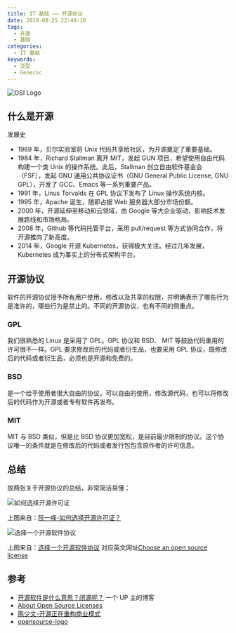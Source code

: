 ```yaml
---
title: IT 基础 —— 开源协议
date: 2019-08-25 22:49:10
tags:
  - 开源
  - 基础
categories:
  - IT 基础
keywords:
  - 泛型
  - Generic
---
```


![OSI Logo](https://gitee.com/michael_xiang/images/raw/master/osi_keyhole_300X300_90ppi.png)

## 什么是开源

发展史

- 1969 年，贝尔实验室将 Unix 代码共享给社区，为开源奠定了重要基础。
- 1984 年，Richard Stallman 离开 MIT，发起 GUN 项目，希望使用自由代码构建一个类 Unix 的操作系统。此后，Stallman 创立自由软件基金会（FSF），发起 GNU 通用公共协议证书（GNU General Public License, GNU GPL），开发了 GCC、Emacs 等一系列重要产品。
- 1991 年，Linus Torvalds 在 GPL 协议下发布了 Linux 操作系统内核。
- 1995 年，Apache 诞生，随即占据 Web 服务器大部分市场份额。
- 2000 年，开源延伸至移动和云领域，由 Google 等大企业驱动，影响技术发展路线和市场格局。
- 2008 年，Github 等代码托管平台，采用 pull/request 等方式协同合作，将开源推向了新高度。
- 2014 年，Google 开源 Kubernetes，获得极大关注。经过几年发展，Kubernetes 成为事实上的分布式架构平台。

<!-- more -->

## 开源协议

软件的开源协议授予所有用户使用，修改以及共享的权限，并明确表示了哪些行为是准许的，哪些行为是禁止的。不同的开源协议，也有不同的侧重点。

### GPL

我们很熟悉的 Linux 是采用了 GPL。GPL 协议和 BSD、 MIT 等鼓励代码重用的许可很不一样。GPL 要求修改后的代码或者衍生品，也要采用 GPL 协议，既修改后的代码或者衍生品，必须也是开源和免费的。

### BSD

是一个给于使用者很大自由的协议。可以自由的使用，修改源代码，也可以将修改后的代码作为开源或者专有软件再发布。

### MIT

MIT 与 BSD 类似，但是比 BSD 协议更加宽松，是目前最少限制的协议。这个协议唯一的条件就是在修改后的代码或者发行包包含原作者的许可信息。

## 总结

放两张关于开源协议的总结，非常简洁易懂：

![如何选择开源许可证](https://gitee.com/michael_xiang/images/raw/master/free_software_licenses.png)

上图来自：[阮一峰-如何选择开源许可证？](http://www.ruanyifeng.com/blog/2011/05/how_to_choose_free_software_licenses.html)

![选择一个开源软件协议](https://gitee.com/michael_xiang/images/raw/master/pudhS6.png)

上图来自：[选择一个开源软件协议](http://choosealicense.online/) 对应英文网址[Choose an open source license](https://choosealicense.com)

## 参考

- [开源软件是什么意思？闭源呢？](https://www.kenzhishi.com/1731.html) 一个 UP 主的博客
- [About Open Source Licenses](https://opensource.org/licenses)
- [陈少文-开源正在重构商业模式](https://www.chenshaowen.com/blog/open-source-is-refactoring-the-business-model.html)
- [opensource-logo](https://opensource.org/node/442)
